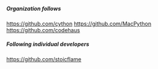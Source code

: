 ##### Organization follows

https://github.com/cython
https://github.com/MacPython
https://github.com/codehaus

##### Following individual developers

https://github.com/stoicflame
